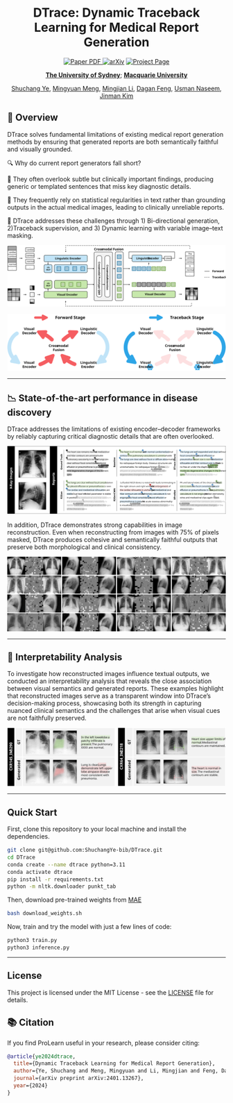<div align="center">
<h1>DTrace: Dynamic Traceback Learning for Medical Report Generation</h1>

<a href="https://arxiv.org/pdf/2401.13267" target="_blank" rel="noopener noreferrer">
  <img src="https://img.shields.io/badge/Paper-DTrace" alt="Paper PDF">
</a>
<a href="https://arxiv.org/abs/2401.13267"><img src="https://img.shields.io/badge/arXiv-2401.13267-b31b1b.svg" alt="arXiv"></a>
<a href="https://shuchangye-bib.github.io/websites/DTrace/dtrace.html"><img src="https://img.shields.io/badge/Project_Page-green" alt="Project Page"></a>

**[The University of Sydney](https://www.sydney.edu.au)**; **[Macquarie University](https://www.mq.edu.au)**

[Shuchang Ye](https://shuchangye-bib.github.io), [Mingyuan Meng](https://mungomeng.github.io), [Mingjian Li](https://tzcskys.netlify.app), [Dagan Feng](https://scholar.google.com/citations?user=89py58oAAAAJ), [Usman Naseem](https://researchers.mq.edu.au/en/persons/usman-naseem), [Jinman Kim](https://www.sydney.edu.au/engineering/about/our-people/academic-staff/jinman-kim.html)
</div>

## 🚀 Overview

DTrace solves fundamental limitations of existing medical report generation methods by ensuring that generated reports are both semantically faithful and visually grounded.

🔍 Why do current report generators fall short?

📝 They often overlook subtle but clinically important findings, producing generic or templated sentences that miss key diagnostic details.

📝 They frequently rely on statistical regularities in text rather than grounding outputs in the actual medical images, leading to clinically unreliable reports.

🧠 DTrace addresses these challenges through 1) Bi-directional generation, 2)Traceback supervision, and 3) Dynamic learning with variable image–text masking.

![DTrace](./assets/figures/dtrace.svg)

![Two Stage Training](./assets/figures/phases.svg)

---

## 📉 State-of-the-art performance in disease discovery

DTrace addresses the limitations of existing encoder–decoder frameworks by reliably capturing critical diagnostic details that are often overlooked.

![Comparison of Generated Reports](./assets/figures/reports.svg)

In addition, DTrace demonstrates strong capabilities in image reconstruction. Even when reconstructing from images with 75% of pixels masked, DTrace produces cohesive and semantically faithful outputs that preserve both morphological and clinical consistency.

![Image Reconstruction](./assets/figures/reconstruction.png)

---

## 🔬 Interpretability Analysis

To investigate how reconstructed images influence textual outputs, we conducted an interpretability analysis that reveals the close association between visual semantics and generated reports. These examples highlight that reconstructed images serve as a transparent window into DTrace’s decision-making process, showcasing both its strength in capturing nuanced clinical semantics and the challenges that arise when visual cues are not faithfully preserved.

![Interpretability](./assets/figures/interpretability.svg)

---

## Quick Start

First, clone this repository to your local machine and install the dependencies. 

```bash
git clone git@github.com:ShuchangYe-bib/DTrace.git
cd DTrace
conda create --name dtrace python=3.11
conda activate dtrace
pip install -r requirements.txt
python -m nltk.downloader punkt_tab
```

Then, download pre-trained weights from [MAE](https://github.com/facebookresearch/mae)

```bash
bash download_weights.sh
```

Now, train and try the model with just a few lines of code:

```bash
python3 train.py
python3 inference.py
```

---

## License
This project is licensed under the MIT License - see the [LICENSE](LICENSE) file for details.

## 📚 Citation

If you find ProLearn useful in your research, please consider citing:

```bibtex
@article{ye2024dtrace,
  title={Dynamic Traceback Learning for Medical Report Generation},
  author={Ye, Shuchang and Meng, Mingyuan and Li, Mingjian and Feng, Dagan and Naseem, Usman and Kim, Jinman},
  journal={arXiv preprint arXiv:2401.13267},
  year={2024}
}
```



